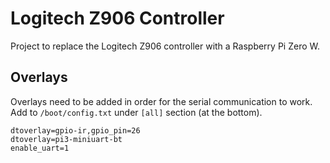 # Logitech Z906 Controller
Project to replace the Logitech Z906 controller with a Raspberry Pi Zero W.

## Overlays

Overlays need to be added in order for the serial communication to work. Add to `/boot/config.txt` under `[all]` section (at the bottom).

```
dtoverlay=gpio-ir,gpio_pin=26
dtoverlay=pi3-miniuart-bt
enable_uart=1
```
